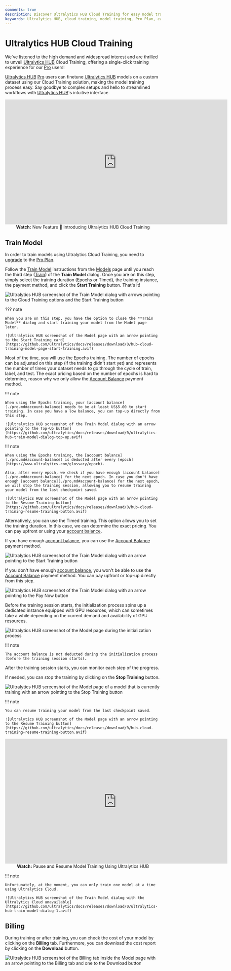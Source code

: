 ```yaml
---
comments: true
description: Discover Ultralytics HUB Cloud Training for easy model training. Upgrade to Pro and start training with a single click. Streamline your workflow now!.
keywords: Ultralytics HUB, cloud training, model training, Pro Plan, easy AI setup
---
```


# Ultralytics HUB Cloud Training

We've listened to the high demand and widespread interest and are thrilled to unveil [Ultralytics HUB](https://www.ultralytics.com/hub) Cloud Training, offering a single-click training experience for our [Pro](./pro.md) users!

[Ultralytics HUB](https://www.ultralytics.com/hub) [Pro](./pro.md) users can finetune [Ultralytics HUB](https://www.ultralytics.com/hub) models on a custom dataset using our Cloud Training solution, making the model training process easy. Say goodbye to complex setups and hello to streamlined workflows with [Ultralytics HUB](https://www.ultralytics.com/hub)'s intuitive interface.

<p align="center">
  <iframe loading="lazy" width="720" height="405" src="https://www.youtube.com/embed/ie3vLUDNYZo"
    title="YouTube video player" frameborder="0"
    allow="accelerometer; autoplay; clipboard-write; encrypted-media; gyroscope; picture-in-picture; web-share"
    allowfullscreen>
  </iframe>
  <br>
  <strong>Watch:</strong> New Feature 🌟 Introducing Ultralytics HUB Cloud Training
</p>

## Train Model

In order to train models using Ultralytics Cloud Training, you need to [upgrade](./pro.md#upgrade) to the [Pro Plan](./pro.md).

Follow the [Train Model](./models.md#train-model) instructions from the [Models](./models.md) page until you reach the third step ([Train](./models.md#3-train)) of the **Train Model** dialog. Once you are on this step, simply select the training duration (Epochs or Timed), the training instance, the payment method, and click the **Start Training** button. That's it!

![Ultralytics HUB screenshot of the Train Model dialog with arrows pointing to the Cloud Training options and the Start Training button](https://github.com/ultralytics/docs/releases/download/0/ultralytics-hub-train-model-dialog.avif)

??? note

    When you are on this step, you have the option to close the **Train Model** dialog and start training your model from the Model page later.

    ![Ultralytics HUB screenshot of the Model page with an arrow pointing to the Start Training card](https://github.com/ultralytics/docs/releases/download/0/hub-cloud-training-model-page-start-training.avif)

Most of the time, you will use the Epochs training. The number of epochs can be adjusted on this step (if the training didn't start yet) and represents the number of times your dataset needs to go through the cycle of train, label, and test. The exact pricing based on the number of epochs is hard to determine, reason why we only allow the [Account Balance](./pro.md#account-balance) payment method.

!!! note

    When using the Epochs training, your [account balance](./pro.md#account-balance) needs to be at least US$5.00 to start training. In case you have a low balance, you can top-up directly from this step.

    ![Ultralytics HUB screenshot of the Train Model dialog with an arrow pointing to the Top-Up button](https://github.com/ultralytics/docs/releases/download/0/ultralytics-hub-train-model-dialog-top-up.avif)

!!! note

    When using the Epochs training, the [account balance](./pro.md#account-balance) is deducted after every [epoch](https://www.ultralytics.com/glossary/epoch).

    Also, after every epoch, we check if you have enough [account balance](./pro.md#account-balance) for the next epoch. In case you don't have enough [account balance](./pro.md#account-balance) for the next epoch, we will stop the training session, allowing you to resume training your model from the last checkpoint saved.

    ![Ultralytics HUB screenshot of the Model page with an arrow pointing to the Resume Training button](https://github.com/ultralytics/docs/releases/download/0/hub-cloud-training-resume-training-button.avif)

Alternatively, you can use the Timed training. This option allows you to set the training duration. In this case, we can determine the exact pricing. You can pay upfront or using your [account balance](./pro.md#account-balance).

If you have enough [account balance](./pro.md#account-balance), you can use the [Account Balance](./pro.md#account-balance) payment method.

![Ultralytics HUB screenshot of the Train Model dialog with an arrow pointing to the Start Training button](https://github.com/ultralytics/docs/releases/download/0/ultralytics-hub-train-model-start-training.avif)

If you don't have enough [account balance](./pro.md#account-balance), you won't be able to use the [Account Balance](./pro.md#account-balance) payment method. You can pay upfront or top-up directly from this step.

![Ultralytics HUB screenshot of the Train Model dialog with an arrow pointing to the Pay Now button](https://github.com/ultralytics/docs/releases/download/0/hub-cloud-training-train-model-pay-now-button.avif)

Before the training session starts, the initialization process spins up a dedicated instance equipped with GPU resources, which can sometimes take a while depending on the current demand and availability of GPU resources.

![Ultralytics HUB screenshot of the Model page during the initialization process](https://github.com/ultralytics/docs/releases/download/0/model-page-initialization-process.avif)

!!! note

    The account balance is not deducted during the initialization process (before the training session starts).

After the training session starts, you can monitor each step of the progress.

If needed, you can stop the training by clicking on the **Stop Training** button.

![Ultralytics HUB screenshot of the Model page of a model that is currently training with an arrow pointing to the Stop Training button](https://github.com/ultralytics/docs/releases/download/0/model-page-training-stop-button.avif)

!!! note

    You can resume training your model from the last checkpoint saved.

    ![Ultralytics HUB screenshot of the Model page with an arrow pointing to the Resume Training button](https://github.com/ultralytics/docs/releases/download/0/hub-cloud-training-resume-training-button.avif)

<p align="center">
  <iframe loading="lazy" width="720" height="405" src="https://www.youtube.com/embed/H3qL8ImCSV8"
    title="YouTube video player" frameborder="0"
    allow="accelerometer; autoplay; clipboard-write; encrypted-media; gyroscope; picture-in-picture; web-share"
    allowfullscreen>
  </iframe>
  <br>
  <strong>Watch:</strong> Pause and Resume Model Training Using Ultralytics HUB
</p>

!!! note

    Unfortunately, at the moment, you can only train one model at a time using Ultralytics Cloud.

    ![Ultralytics HUB screenshot of the Train Model dialog with the Ultralytics Cloud unavailable](https://github.com/ultralytics/docs/releases/download/0/ultralytics-hub-train-model-dialog-1.avif)

## Billing

During training or after training, you can check the cost of your model by clicking on the **Billing** tab. Furthermore, you can download the cost report by clicking on the **Download** button.

![Ultralytics HUB screenshot of the Billing tab inside the Model page with an arrow pointing to the Billing tab and one to the Download button](https://github.com/ultralytics/docs/releases/download/0/hub-cloud-training-billing-tab.avif)
